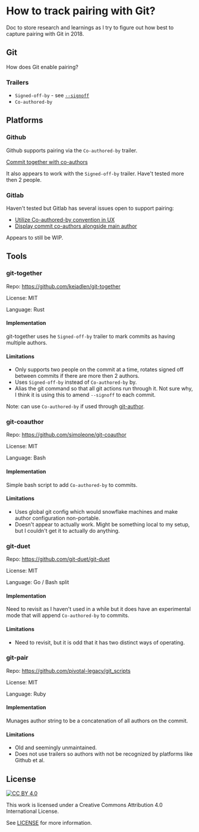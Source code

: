 # How to track pairing with Git?

Doc to store research and learnings as I try to figure out how best to capture pairing with Git in 2018.

## Git

How does Git enable pairing?

### Trailers
* `Signed-off-by` - see [`--signoff`](https://git-scm.com/docs/git-commit#git-commit---signoff)
* `Co-authored-by`

## Platforms

### Github

Github supports pairing via the `Co-authored-by` trailer.

[Commit together with co-authors](https://blog.github.com/2018-01-29-commit-together-with-co-authors/)

It also appears to work with the `Signed-off-by` trailer. Have't tested more then 2 people.

### Gitlab

Haven't tested but Gitlab has several issues open to support pairing:

* [Utilize Co-authored-by convention in UX](https://gitlab.com/gitlab-org/gitlab-ce/issues/31640)
* [Display commit co-authors alongside main author](https://gitlab.com/gitlab-org/gitlab-ce/issues/44986)

Appears to still be WIP.

## Tools

### git-together

Repo: https://github.com/kejadlen/git-together

License: MIT

Language: Rust

#### Implementation

git-together uses he `Signed-off-by` trailer to mark commits as having multiple authors.

#### Limitations

* Only supports two people on the commit at a time, rotates signed off between commits if there are more then 2 authors.
* Uses `Signed-off-by` instead of `Co-authored-by` by.
* Alias the git command so that all git actions run through it. Not sure why, I think it is using this to amend `--signoff` to each commit.

Note: can use `Co-authored-by` if used through [git-author](https://github.com/xinzweb/git-author).

### git-coauthor

Repo: https://github.com/simoleone/git-coauthor

License: MIT

Language: Bash

#### Implementation

Simple bash script to add `Co-authored-by` to commits.

#### Limitations

* Uses global git config which would snowflake machines and make author configuration non-portable.
* Doesn't appear to actually work. Might be something local to my setup, but I couldn't get it to actually do anything.


### git-duet

Repo: https://github.com/git-duet/git-duet

License: MIT

Language: Go / Bash split

#### Implementation

Need to revisit as I haven't used in a while but it does have an experimental mode that will append `Co-authored-by` to commits.

#### Limitations

* Need to revisit, but it is odd that it has two distinct ways of operating.

### git-pair

Repo: https://github.com/pivotal-legacy/git_scripts

License: MIT

Language: Ruby

#### Implementation

Munages author string to be a concatenation of all authors on the commit.

#### Limitations

* Old and seemingly unmaintained.
* Does not use trailers so authors with not be recognized by platforms like Github et al.


## License

[![CC BY 4.0](https://i.creativecommons.org/l/by/4.0/88x31.png)](https://creativecommons.org/licenses/by/4.0/)

This work is licensed under a Creative Commons Attribution 4.0 International License.

See [LICENSE](LICENSE) for more information.
